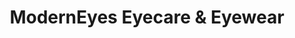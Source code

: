 ---
title: "ModernEyes Eyecare & Eyewear"
url: /omaha/moderneyes-eyecare-und-eyewear/
shop: Optiker
---